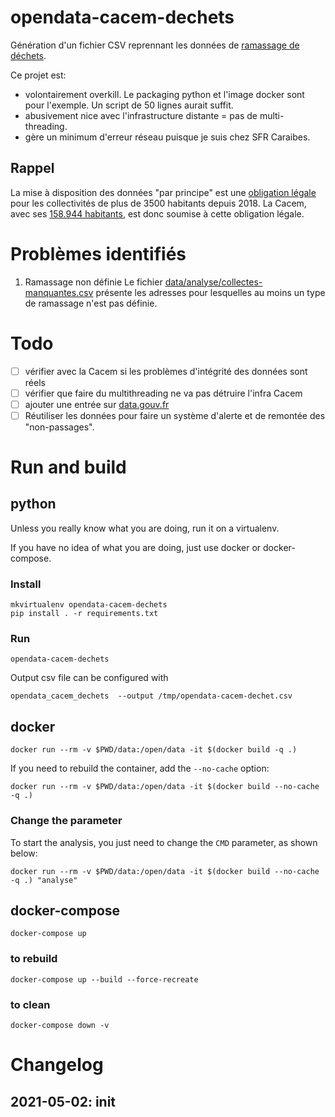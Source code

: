 # opendata-cacem-dechets

Génération d'un fichier CSV reprennant les données de [ramassage de déchets](https://collecte-dechets.cacem.fr/).

Ce projet est:
- volontairement overkill. Le packaging python et l'image docker sont pour l'exemple. Un script de 50 lignes aurait suffit.
- abusivement nice avec l'infrastructure distante = pas de multi-threading.
- gère un minimum d'erreur réseau puisque je suis chez SFR Caraibes.

## Rappel
La mise à disposition des données "par principe" est une [obligation légale](https://www.legifrance.gouv.fr/jorf/id/JORFTEXT000033202746/) pour les collectivités de plus de 3500 habitants depuis 2018.
La Cacem, avec ses [158.944 habitants](http://www.cacem.fr/lagglo/histoire-competences.html), est donc soumise à cette obligation légale.

# Problèmes identifiés

1. Ramassage non définie
Le fichier [data/analyse/collectes-manquantes.csv](data/analyse/collectes-manquantes.csv) présente les adresses pour lesquelles au moins un type de ramassage n'est pas définie.

# Todo
- [ ] vérifier avec la Cacem si les problèmes d'intégrité des données sont réels
- [ ] vérifier que faire du multithreading ne va pas détruire l'infra Cacem
- [ ] ajouter une entrée sur [data.gouv.fr](http://data.gouv.fr/)
- [ ] Réutiliser les données pour faire un système d'alerte et de remontée des "non-passages".

# Run and build

## python

Unless you really know what you are doing, run it on a virtualenv.

If you have no idea of what you are doing, just use docker or docker-compose.

### Install

    mkvirtualenv opendata-cacem-dechets
    pip install . -r requirements.txt

### Run

    opendata-cacem-dechets

Output csv file can be configured with

    opendata_cacem_dechets  --output /tmp/opendata-cacem-dechet.csv

## docker

    docker run --rm -v $PWD/data:/open/data -it $(docker build -q .)

If you need to rebuild the container, add the `--no-cache` option:

    docker run --rm -v $PWD/data:/open/data -it $(docker build --no-cache -q .)

### Change the parameter
To start the analysis, you just need to change the `CMD` parameter, as shown below:

    docker run --rm -v $PWD/data:/open/data -it $(docker build --no-cache -q .) "analyse"

## docker-compose

    docker-compose up

### to rebuild

    docker-compose up --build --force-recreate

### to clean

    docker-compose down -v

# Changelog
## 2021-05-02: init
